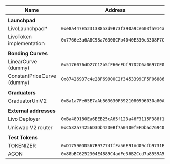 | **Name**                   | **Address**                                  |
| -------------------------- | -------------------------------------------- |
|                            |
| **Launchpad**              |
| LivoLaunchpad*             | `0xe8a447E523138853d9B73f390a9cA603fa914a26` |
| LivoToken implementation   | `0x7766e3a6A8C98a76308CFb4040E330c3308F7C73` |
|                            |
| **Bonding Curves**         |
| LinearCurve (dummy)        | `0x5176076dD27C12b5fF60eFbf97D2C6a0697CE0DF` |
| ConstantPriceCurve (dummy) | `0x87426937c4e28F69900C2f3453399CF5F06886D7` |
|                            |
| **Graduators**             |
| GraduatorUniV2             | `0xBa1a7Fe65E7aAb563630F5921080996030a80AA1` |
|                            |
| **External addresses**     |
| Livo Deployer              | `0xBa489180Ea6EEB25cA65f123a46F3115F388f181` |
| Uniswap V2 router          | `0xC532a74256D3Db42D0Bf7a0400fEFDbad7694008` |
|                            |
| **Test Tokens**            |
| TOKENIZER                     | `0xD17590DD567B97774ffFa56E91Ad09cfb9731E23` |
| AGON                  | `0x88bBC6252304E4889C4adFe36B2Ccd7a8559A5dD` |

